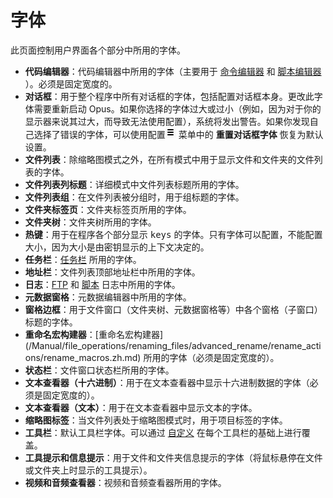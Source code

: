 # 字体

此页面控制用户界面各个部分中所用的字体。

- **代码编辑器**：代码编辑器中所用的字体（主要用于 [命令编辑器](/Manual/customize/creating_your_own_buttons/command_editor/advanced_command_editor.zh.md) 和 [脚本编辑器](/Manual/scripting/script_editor/README.zh.md) ）。必须是固定宽度的。
- **对话框**：用于整个程序中所有对话框的字体，包括配置对话框本身。更改此字体需要重新启动 Opus。如果你选择的字体过大或过小（例如，因为对于你的显示器来说其过大，而导致无法使用配置），系统将发出警告。如果你发现自己选择了错误的字体，可以使用配置![prefs_menu.png](/Manual/images/media/13/prefs_menu.png) 菜单中的 **重置对话框字体** 恢复为默认设置。
- **文件列表**：除缩略图模式之外，在所有模式中用于显示文件和文件夹的文件列表的字体。
- **文件列表列标题**：详细模式中文件列表标题所用的字体。
- **文件列表组**：在文件列表被分组时，用于组标题的字体。
- **文件夹标签页**：文件夹标签页所用的字体。
- **文件夹树**：文件夹树所用的字体。
- **热键**：用于在程序各个部分显示 <kbd>k</kbd><kbd>e</kbd><kbd>y</kbd><kbd>s</kbd> 的字体。只有字体可以配置，不能配置大小，因为大小是由密钥显示的上下文决定的。
- **任务栏**：[任务栏](/Manual/file_operations/copying_moving_and_deleting_files/the_jobs_bar.zh.md) 所用的字体。
- **地址栏**：文件列表顶部地址栏中所用的字体。
- **日志**：[FTP](/Manual/ftp/ftp_log.zh.md) 和 [脚本](/Manual/scripting/script_log.zh.md) 日志中所用的字体。
- **元数据窗格**：元数据编辑器中所用的字体。
- **窗格边框**：用于文件窗口（文件夹树、元数据窗格等）中各个窗格（子窗口）标题的字体。
- **重命名宏构建器**：[重命名宏构建器] (/Manual/file_operations/renaming_files/advanced_rename/rename_actions/rename_macros.zh.md) 所用的字体（必须是固定宽度的）。
- **状态栏**：文件窗口状态栏所用的字体。
- **文本查看器（十六进制）**：用于在文本查看器中显示十六进制数据的字体（必须是固定宽度的）。
- **文本查看器（文本）**：用于在文本查看器中显示文本的字体。
- **缩略图标签**：当文件列表处于缩略图模式时，用于项目标签的字体。
- **工具栏**：默认工具栏字体。可以通过 [自定义](/Manual/customize/README.zh.md) 在每个工具栏的基础上进行覆盖。
- **工具提示和信息提示**：用于文件和文件夹信息提示的字体（将鼠标悬停在文件或文件夹上时显示的工具提示）。
- **视频和音频查看器**：视频和音频查看器所用的字体。